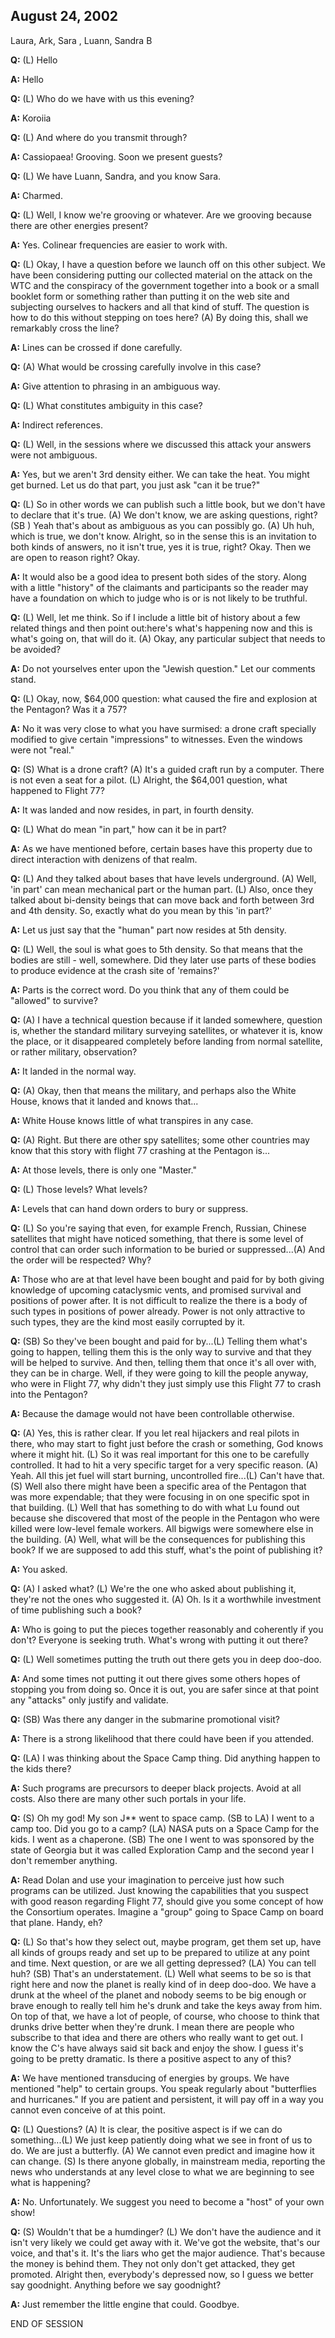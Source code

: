 ## August 24, 2002
Laura, Ark, Sara , Luann, Sandra B

**Q:** (L) Hello

**A:** Hello

**Q:** (L) Who do we have with us this evening?

**A:** Koroiia

**Q:** (L) And where do you transmit through?

**A:** Cassiopaea! Grooving. Soon we present guests?

**Q:** (L) We have Luann, Sandra, and you know Sara.

**A:** Charmed.

**Q:** (L) Well, I know we're grooving or whatever. Are we grooving because there are other energies present?

**A:** Yes. Colinear frequencies are easier to work with.

**Q:** (L) Okay, I have a question before we launch off on this other subject. We have been considering putting our collected material on the attack on the WTC and the conspiracy of the government together into a book or a small booklet form or something rather than putting it on the web site and subjecting ourselves to hackers and all that kind of stuff. The question is how to do this without stepping on toes here? (A) By doing this, shall we remarkably cross the line?

**A:** Lines can be crossed if done carefully.

**Q:** (A) What would be crossing carefully involve in this case?

**A:** Give attention to phrasing in an ambiguous way.

**Q:** (L) What constitutes ambiguity in this case?

**A:** Indirect references.

**Q:** (L) Well, in the sessions where we discussed this attack your answers were not ambiguous.

**A:** Yes, but we aren't 3rd density either. We can take the heat. You might get burned. Let us do that part, you just ask "can it be true?"

**Q:** (L) So in other words we can publish such a little book, but we don't have to declare that it's true. (A) We don't know, we are asking questions, right? (SB ) Yeah that's about as ambiguous as you can possibly go. (A) Uh huh, which is true, we don't know. Alright, so in the sense this is an invitation to both kinds of answers, no it isn't true, yes it is true, right? Okay. Then we are open to reason right? Okay.

**A:** It would also be a good idea to present both sides of the story. Along with a little "history" of the claimants and participants so the reader may have a foundation on which to judge who is or is not likely to be truthful.

**Q:** (L) Well, let me think. So if I include a little bit of history about a few related things and then point out:here's what's happening now and this is what's going on, that will do it. (A) Okay, any particular subject that needs to be avoided?

**A:** Do not yourselves enter upon the "Jewish question." Let our comments stand.

**Q:** (L) Okay, now, $64,000 question: what caused the fire and explosion at the Pentagon? Was it a 757?

**A:** No it was very close to what you have surmised: a drone craft specially modified to give certain "impressions" to witnesses. Even the windows were not "real."

**Q:** (S) What is a drone craft? (A) It's a guided craft run by a computer. There is not even a seat for a pilot. (L) Alright, the $64,001 question, what happened to Flight 77?

**A:** It was landed and now resides, in part, in fourth density.

**Q:** (L) What do mean "in part," how can it be in part?

**A:** As we have mentioned before, certain bases have this property due to direct interaction with denizens of that realm.

**Q:** (L) And they talked about bases that have levels underground. (A) Well, 'in part' can mean mechanical part or the human part. (L) Also, once they talked about bi-density beings that can move back and forth between 3rd and 4th density. So, exactly what do you mean by this 'in part?'

**A:** Let us just say that the "human" part now resides at 5th density.

**Q:** (L) Well, the soul is what goes to 5th density. So that means that the bodies are still - well, somewhere. Did they later use parts of these bodies to produce evidence at the crash site of 'remains?'

**A:** Parts is the correct word. Do you think that any of them could be "allowed" to survive?

**Q:** (A) I have a technical question because if it landed somewhere, question is, whether the standard military surveying satellites, or whatever it is, know the place, or it disappeared completely before landing from normal satellite, or rather military, observation?

**A:** It landed in the normal way.

**Q:** (A) Okay, then that means the military, and perhaps also the White House, knows that it landed and knows that...

**A:** White House knows little of what transpires in any case.

**Q:** (A) Right. But there are other spy satellites; some other countries may know that this story with flight 77 crashing at the Pentagon is...

**A:** At those levels, there is only one "Master."

**Q:** (L) Those levels? What levels?

**A:** Levels that can hand down orders to bury or suppress.

**Q:** (L) So you're saying that even, for example French, Russian, Chinese satellites that might have noticed something, that there is some level of control that can order such information to be buried or suppressed...(A) And the order will be respected? Why?

**A:** Those who are at that level have been bought and paid for by both giving knowledge of upcoming cataclysmic vents, and promised survival and positions of power after. It is not difficult to realize the there is a body of such types in positions of power already. Power is not only attractive to such types, they are the kind most easily corrupted by it.

**Q:** (SB) So they've been bought and paid for by...(L) Telling them what's going to happen, telling them this is the only way to survive and that they will be helped to survive. And then, telling them that once it's all over with, they can be in charge. Well, if they were going to kill the people anyway, who were in Flight 77, why didn't they just simply use this Flight 77 to crash into the Pentagon?

**A:** Because the damage would not have been controllable otherwise.

**Q:** (A) Yes, this is rather clear. If you let real hijackers and real pilots in there, who may start to fight just before the crash or something, God knows where it might hit. (L) So it was real important for this one to be carefully controlled. It had to hit a very specific target for a very specific reason. (A) Yeah. All this jet fuel will start burning, uncontrolled fire...(L) Can't have that. (S) Well also there might have been a specific area of the Pentagon that was more expendable; that they were focusing in on one specific spot in that building. (L) Well that has something to do with what Lu found out because she discovered that most of the people in the Pentagon who were killed were low-level female workers. All bigwigs were somewhere else in the building. (A) Well, what will be the consequences for publishing this book? If we are supposed to add this stuff, what's the point of publishing it?

**A:** You asked.

**Q:** (A) I asked what? (L) We're the one who asked about publishing it, they're not the ones who suggested it. (A) Oh. Is it a worthwhile investment of time publishing such a book?

**A:** Who is going to put the pieces together reasonably and coherently if you don't? Everyone is seeking truth. What's wrong with putting it out there?

**Q:** (L) Well sometimes putting the truth out there gets you in deep doo-doo.

**A:** And some times not putting it out there gives some others hopes of stopping you from doing so. Once it is out, you are safer since at that point any "attacks" only justify and validate.

**Q:** (SB) Was there any danger in the submarine promotional visit?

**A:** There is a strong likelihood that there could have been if you attended.

**Q:** (LA) I was thinking about the Space Camp thing. Did anything happen to the kids there?

**A:** Such programs are precursors to deeper black projects. Avoid at all costs. Also there are many other such portals in your life.

**Q:** (S) Oh my god! My son J\*\* went to space camp. (SB to LA) I went to a camp too. Did you go to a camp? (LA) NASA puts on a Space Camp for the kids. I went as a chaperone. (SB) The one I went to was sponsored by the state of Georgia but it was called Exploration Camp and the second year I don't remember anything.

**A:** Read Dolan and use your imagination to perceive just how such programs can be utilized. Just knowing the capabilities that you suspect with good reason regarding Flight 77, should give you some concept of how the Consortium operates. Imagine a "group" going to Space Camp on board that plane. Handy, eh?

**Q:** (L) So that's how they select out, maybe program, get them set up, have all kinds of groups ready and set up to be prepared to utilize at any point and time. Next question, or are we all getting depressed? (LA) You can tell huh? (SB) That's an understatement. (L) Well what seems to be so is that right here and now the planet is really kind of in deep doo-doo. We have a drunk at the wheel of the planet and nobody seems to be big enough or brave enough to really tell him he's drunk and take the keys away from him. On top of that, we have a lot of people, of course, who choose to think that drunks drive better when they're drunk. I mean there are people who subscribe to that idea and there are others who really want to get out. I know the C's have always said sit back and enjoy the show. I guess it's going to be pretty dramatic. Is there a positive aspect to any of this?

**A:** We have mentioned transducing of energies by groups. We have mentioned "help" to certain groups. You speak regularly about "butterflies and hurricanes." If you are patient and persistent, it will pay off in a way you cannot even conceive of at this point.

**Q:** (L) Questions? (A) It is clear, the positive aspect is if we can do something...(L) We just keep patiently doing what we see in front of us to do. We are just a butterfly. (A) We cannot even predict and imagine how it can change. (S) Is there anyone globally, in mainstream media, reporting the news who understands at any level close to what we are beginning to see what is happening?

**A:** No. Unfortunately. We suggest you need to become a "host" of your own show!

**Q:** (S) Wouldn't that be a humdinger? (L) We don't have the audience and it isn't very likely we could get away with it. We've got the website, that's our voice, and that's it. It's the liars who get the major audience. That's because the money is behind them. They not only don't get attacked, they get promoted. Alright then, everybody's depressed now, so I guess we better say goodnight. Anything before we say goodnight?

**A:** Just remember the little engine that could. Goodbye.

END OF SESSION

